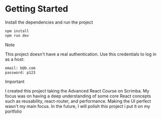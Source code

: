 # Getting Started

Install the dependencies and run the project

```bash
npm install
npm run dev
```

> [!NOTE]  
> This project doesn't have a real authentication.
> Use this credentials to log in as a host:

 ```bash
email: b@b.com
password: p123
```
> [!IMPORTANT]
> I created this project taking the Advanced React Course on Scrimba.
> My focus was on having a deep understanding of some core React concepts such as reusability, react-router, and performance.
> Making the UI perfect wasn't my main focus. In the future, I will polish this project i put it on my portfolio
